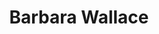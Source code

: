---
alias: Barbara Wallace
title: Barbara Wallace
description:
permalink: /notes/barbara-wallace/index.html
layout: base
tags:
  - BarbaraWallace
  - person
---